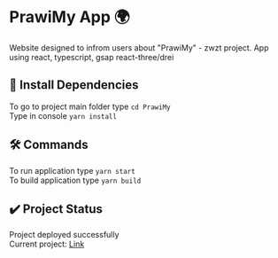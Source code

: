 #  PrawiMy App :earth_africa:
Website designed to infrom users about "PrawiMy" - zwzt project. App using react, typescript, gsap react-three/drei

## :dart: Install Dependencies
To go to project main folder type `cd PrawiMy`\
Type in console `yarn install`

## :hammer_and_wrench: Commands
To run application type `yarn start` \
To build application type `yarn build`

## :heavy_check_mark: Project Status
Project deployed successfully \
Current project: [Link](https://prawimy.netlify.app)
